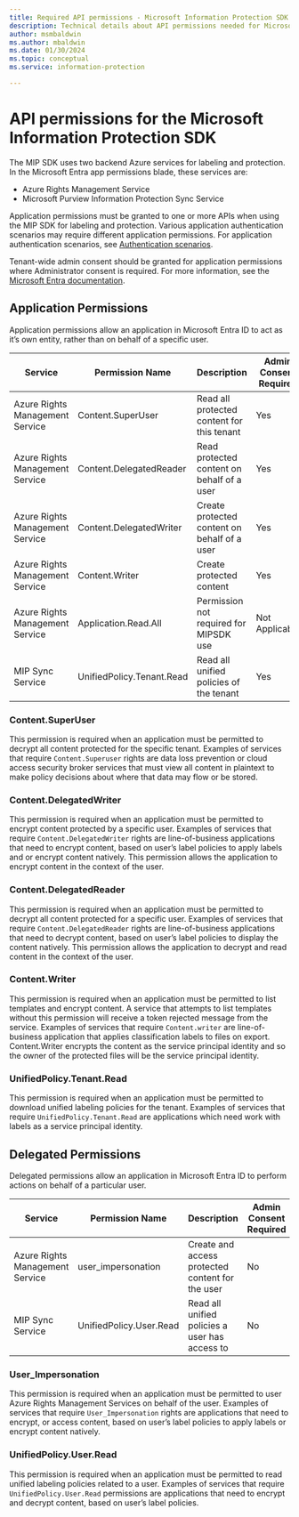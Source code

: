 ```yaml
---
title: Required API permissions - Microsoft Information Protection SDK
description: Technical details about API permissions needed for Microsoft Purview Information Protection Software Development kit operations.
author: msmbaldwin
ms.author: mbaldwin
ms.date: 01/30/2024
ms.topic: conceptual
ms.service: information-protection

---
```


# API permissions for the Microsoft Information Protection SDK

The MIP SDK uses two backend Azure services for labeling and protection. In the Microsoft Entra app permissions blade, these services are:

- Azure Rights Management Service
- Microsoft Purview Information Protection Sync Service

Application permissions must be granted to one or more APIs when using the MIP SDK for labeling and protection. Various application authentication scenarios may require different application permissions. For application authentication scenarios, see [Authentication scenarios](/azure/active-directory/develop/authentication-flows-app-scenarios).

Tenant-wide admin consent should be granted for application permissions where Administrator consent is required. For more information, see the [Microsoft Entra documentation](/azure/active-directory/manage-apps/grant-admin-consent#grant-admin-consent-in-app-registrations).


## Application Permissions

Application permissions allow an application in Microsoft Entra ID to act as it’s own entity, rather than on behalf of a specific user.

| Service                         | Permission Name           | Description                                  | Admin Consent Required |
| ------------------------------- | ------------------------- | -------------------------------------------- | ---------------------- |
| Azure Rights Management Service | Content.SuperUser         | Read all protected content for this tenant   | Yes                    |
| Azure Rights Management Service | Content.DelegatedReader   | Read protected content on behalf of a user   | Yes                    |
| Azure Rights Management Service | Content.DelegatedWriter   | Create protected content on behalf of a user | Yes                    |
| Azure Rights Management Service | Content.Writer            | Create protected content                     | Yes                    |
| Azure Rights Management Service | Application.Read.All      | Permission not required for MIPSDK use       | Not Applicable         |
| MIP Sync Service                | UnifiedPolicy.Tenant.Read | Read all unified policies of the tenant      | Yes                    |

### Content.SuperUser

This permission is required when an application must be permitted to decrypt all content protected for the specific tenant. Examples of services that require `Content.Superuser` rights are data loss prevention or cloud access security broker services that must view all content in plaintext to make policy decisions about where that data may flow or be stored.  

### Content.DelegatedWriter

This permission is required when an application must be permitted to encrypt content protected by a specific user. Examples of services that require `Content.DelegatedWriter` rights are line-of-business applications that need to encrypt content, based on user’s label policies to apply labels and or encrypt content natively. This permission allows the application to encrypt content in the context of the user.

### Content.DelegatedReader

This permission is required when an application must be permitted to decrypt all content protected for a specific user. Examples of services that require `Content.DelegatedReader` rights are line-of-business applications that need to decrypt content, based on user’s label policies to display the content natively. This permission allows the application to decrypt and read content in the context of the user.

### Content.Writer

This permission is required when an application must be permitted to list templates and encrypt content. A service that attempts to list templates without this permission will receive a token rejected message from the service. Examples of services that require `Content.writer` are line-of-business application that applies classification labels to files on export. Content.Writer encrypts the content as the service principal identity and so the owner of the protected files will be the service principal identity.

### UnifiedPolicy.Tenant.Read

This permission is required when an application must be permitted to download unified labeling policies for the tenant. Examples of services that require `UnifiedPolicy.Tenant.Read` are applications which need work with labels as a service principal identity.

## Delegated Permissions

Delegated permissions allow an application in Microsoft Entra ID to perform actions on behalf of a particular user.

| Service                         | Permission Name         | Description                                      | Admin Consent Required |
| ------------------------------- | ----------------------- | ------------------------------------------------ | ---------------------- |
| Azure Rights Management Service | user_impersonation      | Create and access protected content for the user | No                     |
| MIP Sync Service                | UnifiedPolicy.User.Read | Read all unified policies a user has access to   | No                     |

### User_Impersonation

This permission is required when an application must be permitted to user Azure Rights Management Services on behalf of the user. Examples of services that require `User_Impersonation` rights are applications that need to encrypt, or access content, based on user’s label policies to apply labels or encrypt content natively.
  
### UnifiedPolicy.User.Read

This permission is required when an application must be permitted to read unified labeling policies related to a user. Examples of services that require `UnifiedPolicy.User.Read` permissions are applications that need to encrypt and decrypt content, based on user’s label policies.
